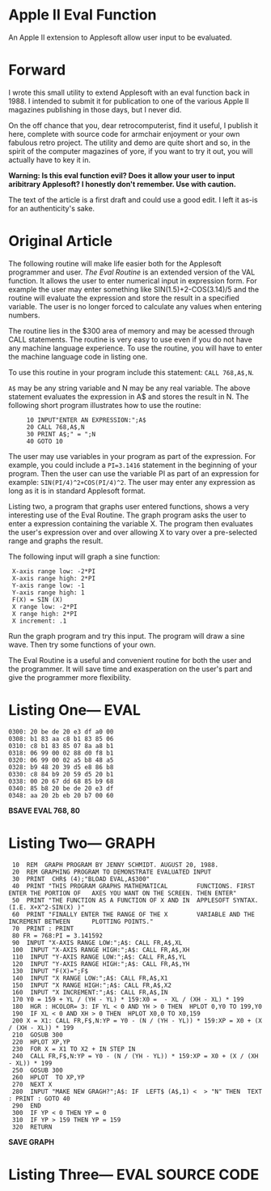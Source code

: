 # Apple II Eval Function
An Apple II extension to Applesoft allow user input to be evaluated.

# Forward
I wrote this small utility to extend Applesoft with an eval function back in 1988.  I intended to submit it for publication to one of the various Apple II magazines publishing in those days, but I never did.

On the off chance that you, dear retrocomputerist, find it useful, I publish it here, complete with source code for armchair enjoyment or your own fabulous retro project.  The utility and demo are quite short and so, in the spirit of the computer magazines of yore, if you want to try it out, you will actually have to key it in. 

__Warning: Is this eval function evil?  Does it allow your user to input aribitrary Applesoft?  I honestly don't remember.  Use with caution.__

The text of the article is a first draft and could use a good edit.  I left it as-is for an authenticity's sake.

# Original Article
The following routine will make life easier both for the Applesoft programmer and user. _The Eval Routine_ is an extended version of the VAL function. It allows the user to enter numerical input in expression form. For example the user may enter something like SIN(1.5)+2-COS(3.14)/5 and the routine will evaluate the expression and store the result in a specified variable. The user is no longer forced to calculate any values when entering numbers.

The routine lies in the $300 area of memory and may be acessed through CALL statements. The routine is very easy to use even if you do not have any machine language experience. To use the routine, you will have to enter the machine language code in listing one.

To use this routine in your program include this statement: `CALL 768,A$,N`.

`A$` may be any string variable and N may be any real variable. The above statement evaluates the expression in A$ and stores the result in N. The following short program illustrates how to use the routine:
```
     10 INPUT"ENTER AN EXPRESSION:";A$
     20 CALL 768,A$,N
     30 PRINT A$;" = ";N
     40 GOTO 10
 ```
The user may use variables in your program as part of the expression. For example, you could include a `PI=3.1416` statement in the beginning of your program. Then the user can use the variable PI as part of an expression for example: `SIN(PI/4)^2+COS(PI/4)^2`. The user may enter any expression as long as it is in standard Applesoft format.

Listing two, a program that graphs user entered functions, shows a very interesting use of the Eval Routine. The graph program asks the user to enter a expression containing the variable X. The program then evaluates the user's expression over and over allowing X to vary over a pre-selected range and graphs the result.

The following input will graph a sine function:

     X-axis range low: -2*PI
     X-axis range high: 2*PI
     Y-axis range low: -1
     Y-axis range high: 1
     F(X) = SIN (X)
     X range low: -2*PI
     X range high: 2*PI
     X increment: .1

Run the graph program and try this input. The program will draw a sine wave. Then try some functions of your own.

The Eval Routine is a useful and convenient routine for both the user and the programmer. It will save time and exasperation on the user's part and give the programmer more flexibility.

# Listing One— EVAL
```
0300: 20 be de 20 e3 df a0 00
0308: b1 83 aa c8 b1 83 85 06
0310: c8 b1 83 85 07 8a a8 b1
0318: 06 99 00 02 88 d0 f8 b1
0320: 06 99 00 02 a5 b8 48 a5
0328: b9 48 20 39 d5 e8 86 b8
0330: c8 84 b9 20 59 d5 20 b1
0338: 00 20 67 dd 68 85 b9 68
0340: 85 b8 20 be de 20 e3 df
0348: aa 20 2b eb 20 b7 00 60
```
__BSAVE EVAL 768, 80__
# Listing Two— GRAPH
```
 10  REM  GRAPH PROGRAM BY JENNY SCHMIDT. AUGUST 20, 1988.
 20  REM GRAPHING PROGRAM TO DEMONSTRATE EVALUATED INPUT
 30  PRINT  CHR$ (4);"BLOAD EVAL,A$300"
 40  PRINT "THIS PROGRAM GRAPHS MATHEMATICAL        FUNCTIONS. FIRST ENTER THE PORTION OF   AXES YOU WANT ON THE SCREEN. THEN ENTER"
 50  PRINT "THE FUNCTION AS A FUNCTION OF X AND IN  APPLESOFT SYNTAX. (I.E. X+X^2-SIN(X) )"
 60  PRINT "FINALLY ENTER THE RANGE OF THE X        VARIABLE AND THE INCREMENT BETWEEN      PLOTTING POINTS."
 70  PRINT : PRINT 
 80 FR = 768:PI = 3.141592
 90  INPUT "X-AXIS RANGE LOW:";A$: CALL FR,A$,XL
 100  INPUT "X-AXIS RANGE HIGH:";A$: CALL FR,A$,XH
 110  INPUT "Y-AXIS RANGE LOW:";A$: CALL FR,A$,YL
 120  INPUT "Y-AXIS RANGE HIGH:";A$: CALL FR,A$,YH
 130  INPUT "F(X)=";F$
 140  INPUT "X RANGE LOW:";A$: CALL FR,A$,X1
 150  INPUT "X RANGE HIGH:";A$: CALL FR,A$,X2
 160  INPUT "X INCREMENT:";A$: CALL FR,A$,IN
 170 Y0 = 159 + YL / (YH - YL) * 159:X0 =  - XL / (XH - XL) * 199
 180  HGR : HCOLOR= 3: IF YL < 0 AND YH > 0 THEN  HPLOT 0,Y0 TO 199,Y0
 190  IF XL < 0 AND XH > 0 THEN  HPLOT X0,0 TO X0,159
 200 X = X1: CALL FR,F$,N:YP = Y0 - (N / (YH - YL)) * 159:XP = X0 + (X / (XH - XL)) * 199
 210  GOSUB 300
 220  HPLOT XP,YP
 230  FOR X = X1 TO X2 + IN STEP IN
 240  CALL FR,F$,N:YP = Y0 - (N / (YH - YL)) * 159:XP = X0 + (X / (XH - XL)) * 199
 250  GOSUB 300
 260  HPLOT  TO XP,YP
 270  NEXT X
 280  INPUT "MAKE NEW GRAGH?";A$: IF  LEFT$ (A$,1) <  > "N" THEN  TEXT : PRINT : GOTO 40
 290  END 
 300  IF YP < 0 THEN YP = 0
 310  IF YP > 159 THEN YP = 159
 320  RETURN 
```
__SAVE GRAPH__
# Listing Three— EVAL SOURCE CODE

